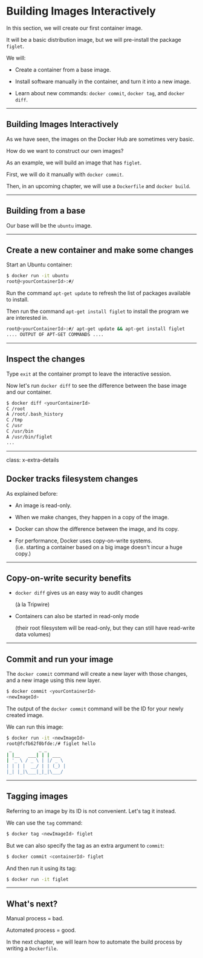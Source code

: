 # Building Images Interactively

In this section, we will create our first container image.

It will be a basic distribution image, but we will pre-install
the package `figlet`.

We will: 

* Create a container from a base image.

* Install software manually in the container, and turn it
  into a new image.

* Learn about new commands: `docker commit`, `docker tag`, and `docker diff`.

---

## Building Images Interactively

As we have seen, the images on the Docker Hub are sometimes very basic.

How do we want to construct our own images?

As an example, we will build an image that has `figlet`.

First, we will do it manually with `docker commit`.

Then, in an upcoming chapter, we will use a `Dockerfile` and `docker build`.

---

## Building from a base

Our base will be the `ubuntu` image.

---

## Create a new container and make some changes

Start an Ubuntu container:

```bash
$ docker run -it ubuntu
root@<yourContainerId>:#/
```

Run the command `apt-get update` to refresh the list of packages available to install.

Then run the command `apt-get install figlet` to install the program we are interested in.

```bash
root@<yourContainerId>:#/ apt-get update && apt-get install figlet
.... OUTPUT OF APT-GET COMMANDS ....
```

---

## Inspect the changes

Type `exit` at the container prompt to leave the interactive session.

Now let's run `docker diff` to see the difference between the base image
and our container.

```bash
$ docker diff <yourContainerId>
C /root
A /root/.bash_history
C /tmp
C /usr
C /usr/bin
A /usr/bin/figlet
...
```

---

class: x-extra-details

## Docker tracks filesystem changes

As explained before:

* An image is read-only.

* When we make changes, they happen in a copy of the image.

* Docker can show the difference between the image, and its copy.

* For performance, Docker uses copy-on-write systems.
  <br/>(i.e. starting a container based on a big image
  doesn't incur a huge copy.)

---

## Copy-on-write security benefits

* `docker diff` gives us an easy way to audit changes

  (à la Tripwire)

* Containers can also be started in read-only mode

  (their root filesystem will be read-only, but they can still have read-write data volumes)


---

## Commit and run your image

The `docker commit` command will create a new layer with those changes,
and a new image using this new layer.

```bash
$ docker commit <yourContainerId>
<newImageId>
```

The output of the `docker commit` command will be the ID for your newly created image.

We can run this image:

```bash
$ docker run -it <newImageId>
root@fcfb62f0bfde:/# figlet hello
 _          _ _       
| |__   ___| | | ___  
| '_ \ / _ \ | |/ _ \ 
| | | |  __/ | | (_) |
|_| |_|\___|_|_|\___/ 
```

---

## Tagging images

Referring to an image by its ID is not convenient. Let's tag it instead.

We can use the `tag` command:

```bash
$ docker tag <newImageId> figlet
```

But we can also specify the tag as an extra argument to `commit`:

```bash
$ docker commit <containerId> figlet
```

And then run it using its tag:

```bash
$ docker run -it figlet
```

---

## What's next?

Manual process = bad.

Automated process = good.

In the next chapter, we will learn how to automate the build
process by writing a `Dockerfile`.
